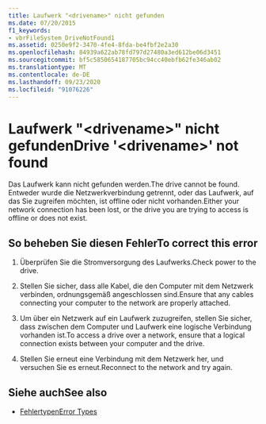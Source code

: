 ```yaml
---
title: Laufwerk "<drivename>" nicht gefunden
ms.date: 07/20/2015
f1_keywords:
- vbrFileSystem_DriveNotFound1
ms.assetid: 0250e9f2-3470-4fe4-8fda-be4fbf2e2a30
ms.openlocfilehash: 84939a622ab78fd797d27480a3ed612be06d3451
ms.sourcegitcommit: bf5c5850654187705bc94cc40ebfb62fe346ab02
ms.translationtype: MT
ms.contentlocale: de-DE
ms.lasthandoff: 09/23/2020
ms.locfileid: "91076226"
---
```

# <a name="drive-drivename-not-found"></a><span data-ttu-id="4319a-102">Laufwerk "\<drivename>" nicht gefunden</span><span class="sxs-lookup"><span data-stu-id="4319a-102">Drive '\<drivename>' not found</span></span>

<span data-ttu-id="4319a-103">Das Laufwerk kann nicht gefunden werden.</span><span class="sxs-lookup"><span data-stu-id="4319a-103">The drive cannot be found.</span></span> <span data-ttu-id="4319a-104">Entweder wurde die Netzwerkverbindung getrennt, oder das Laufwerk, auf das Sie zugreifen möchten, ist offline oder nicht vorhanden.</span><span class="sxs-lookup"><span data-stu-id="4319a-104">Either your network connection has been lost, or the drive you are trying to access is offline or does not exist.</span></span>  
  
## <a name="to-correct-this-error"></a><span data-ttu-id="4319a-105">So beheben Sie diesen Fehler</span><span class="sxs-lookup"><span data-stu-id="4319a-105">To correct this error</span></span>  
  
1. <span data-ttu-id="4319a-106">Überprüfen Sie die Stromversorgung des Laufwerks.</span><span class="sxs-lookup"><span data-stu-id="4319a-106">Check power to the drive.</span></span>  
  
2. <span data-ttu-id="4319a-107">Stellen Sie sicher, dass alle Kabel, die den Computer mit dem Netzwerk verbinden, ordnungsgemäß angeschlossen sind.</span><span class="sxs-lookup"><span data-stu-id="4319a-107">Ensure that any cables connecting your computer to the network are properly attached.</span></span>  
  
3. <span data-ttu-id="4319a-108">Um über ein Netzwerk auf ein Laufwerk zuzugreifen, stellen Sie sicher, dass zwischen dem Computer und Laufwerk eine logische Verbindung vorhanden ist.</span><span class="sxs-lookup"><span data-stu-id="4319a-108">To access a drive over a network, ensure that a logical connection exists between your computer and the drive.</span></span>  
  
4. <span data-ttu-id="4319a-109">Stellen Sie erneut eine Verbindung mit dem Netzwerk her, und versuchen Sie es erneut.</span><span class="sxs-lookup"><span data-stu-id="4319a-109">Reconnect to the network and try again.</span></span>  
  
## <a name="see-also"></a><span data-ttu-id="4319a-110">Siehe auch</span><span class="sxs-lookup"><span data-stu-id="4319a-110">See also</span></span>

- [<span data-ttu-id="4319a-111">Fehlertypen</span><span class="sxs-lookup"><span data-stu-id="4319a-111">Error Types</span></span>](../programming-guide/language-features/error-types.md)
